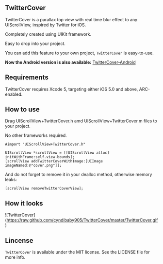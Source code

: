 ## TwitterCover ##

TwitterCover is a parallax top view with real time blur effect to any UIScrollView, inspired by Twitter for iOS.

Completely created using UIKit framework.

Easy to drop into your project.

You can add this feature to your own project, `TwitterCover` is easy-to-use. 

**Now the Android version is also available:** [TwitterCover-Android](https://github.com/cyndibaby905/TwitterCover-Android)

## Requirements ##

TwitterCover requires Xcode 5, targeting either iOS 5.0 and above, ARC-enabled.


## How to use ##
	
Drag UIScrollView+TwitterCover.h amd UIScrollView+TwitterCover.m files to your project. 

No other frameworks required.

    #import "UIScrollView+TwitterCover.h"

    UIScrollView *scrollView = [[UIScrollView alloc] initWithFrame:self.view.bounds];
    [scrollView addTwitterCoverWithImage:[UIImage imageNamed:@"cover.png"]];

And do not forget to remove it in your dealloc method, otherwise memory leaks:

    [scrollView removeTwitterCoverView];    

## How it looks ##

![TwitterCover] (https://raw.github.com/cyndibaby905/TwitterCover/master/TwitterCover.gif)


## Lincense ##

`TwitterCover` is available under the MIT license. See the LICENSE file for more info.

